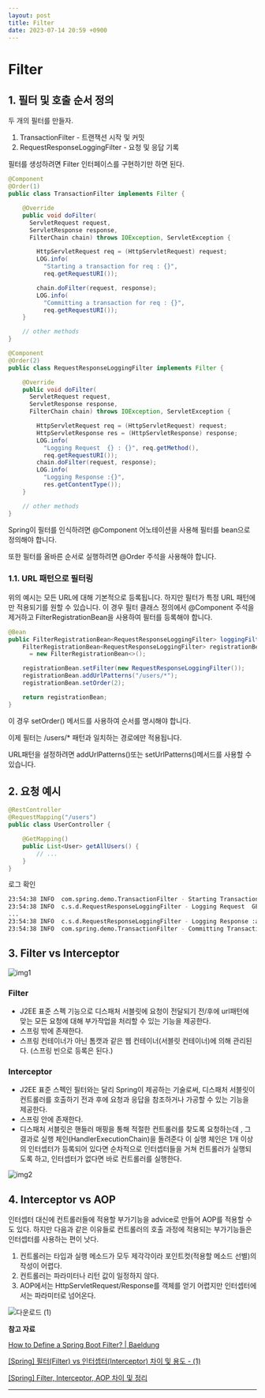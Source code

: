 ```yaml
---
layout: post
title: Filter
date: 2023-07-14 20:59 +0900
---
```


# Filter

## 1. 필터 및 호출 순서 정의

두 개의 필터를 만들자.

1. TransactionFilter - 트랜잭션 시작 및 커밋
2. RequestResponseLoggingFilter - 요청 및 응답 기록

필터를 생성하려면 Filter 인터페이스를 구현하기만 하면 된다.

```java
@Component
@Order(1)
public class TransactionFilter implements Filter {

    @Override
    public void doFilter(
      ServletRequest request,
      ServletResponse response,
      FilterChain chain) throws IOException, ServletException {

        HttpServletRequest req = (HttpServletRequest) request;
        LOG.info(
          "Starting a transaction for req : {}",
          req.getRequestURI());

        chain.doFilter(request, response);
        LOG.info(
          "Committing a transaction for req : {}",
          req.getRequestURI());
    }

    // other methods
}
```

```java
@Component
@Order(2)
public class RequestResponseLoggingFilter implements Filter {

    @Override
    public void doFilter(
      ServletRequest request,
      ServletResponse response,
      FilterChain chain) throws IOException, ServletException {

        HttpServletRequest req = (HttpServletRequest) request;
        HttpServletResponse res = (HttpServletResponse) response;
        LOG.info(
          "Logging Request  {} : {}", req.getMethod(),
          req.getRequestURI());
        chain.doFilter(request, response);
        LOG.info(
          "Logging Response :{}",
          res.getContentType());
    }

    // other methods
}
```

Spring이 필터를 인식하려면 @Component 어노테이션을 사용해 필터를 bean으로 정의해야 합니다.

또한 필터를 올바른 순서로 실행하려면 @Order 주석을 사용해야 합니다.

### 1.1. URL 패턴으로 필터링

위의 예시는 모든 URL에 대해 기본적으로 등록됩니다. 하지만 필터가 특정 URL 패턴에만 적용되기를 원할 수 있습니다. 이 경우 필터 클래스 정의에서 @Component 주석을 제거하고 FilterRegistrationBean을 사용하여 필터를 등록해야 합니다.

```java
@Bean
public FilterRegistrationBean<RequestResponseLoggingFilter> loggingFilter(){
    FilterRegistrationBean<RequestResponseLoggingFilter> registrationBean
      = new FilterRegistrationBean<>();

    registrationBean.setFilter(new RequestResponseLoggingFilter());
    registrationBean.addUrlPatterns("/users/*");
    registrationBean.setOrder(2);

    return registrationBean;
}
```

이 경우 setOrder() 메서드를 사용하여 순서를 명시해야 합니다.

이제 필터는 /users/\* 패턴과 일치하는 경로에만 적용됩니다.

URL패턴을 설정하려면 addUrlPatterns()또는 setUrlPatterns()메서드를 사용할 수 있습니다.

## 2. 요청 예시

```java
@RestController
@RequestMapping("/users")
public class UserController {

    @GetMapping()
    public List<User> getAllUsers() {
        // ...
    }
}
```

로그 확인

```bash
23:54:38 INFO  com.spring.demo.TransactionFilter - Starting Transaction for req :/users
23:54:38 INFO  c.s.d.RequestResponseLoggingFilter - Logging Request  GET : /users
...
23:54:38 INFO  c.s.d.RequestResponseLoggingFilter - Logging Response :application/json;charset=UTF-8
23:54:38 INFO  com.spring.demo.TransactionFilter - Committing Transaction for req :/users
```

## 3. Filter vs Interceptor

![img1](https://github.com/SWM-team-forever/dadamda-backend/assets/91049936/4a2a2ccb-0edd-4206-bd94-296c35d8a409)

### Filter

- J2EE 표준 스펙 기능으로 디스패처 서블릿에 요청이 전달되기 전/후에 url패턴에 맞는 모든 요청에 대해 부가작업을 처리할 수 있는 기능을 제공한다.
- 스프링 밖에 존재한다.
- 스프링 컨테이너가 아닌 톰캣과 같은 웹 컨테이너(서블릿 컨테이너)에 의해 관리된다. (스프링 빈으로 등록은 된다.)

### Interceptor

- J2EE 표준 스펙인 필터와는 달리 Spring이 제공하는 기술로써, 디스패처 서블릿이 컨트롤러를 호출하기 전과 후에 요청과 응답을 참조하거나 가공할 수 있는 기능을 제공한다.
- 스프링 안에 존재한다.
- 디스패처 서블릿은 핸들러 매핑을 통해 적절한 컨트롤러를 찾도록 요청하는데 , 그 결과로 실행 체인(HandlerExecutionChain)을 돌려준다 이 실행 체인은 1개 이상의 인터셉터가 등록되어 있다면 순차적으로 인터셉터들을 거쳐 컨트롤러가 실행되도록 하고, 인터셉터가 없다면 바로 컨트롤러를 실행한다.

![img2](https://github.com/SWM-team-forever/dadamda-backend/assets/91049936/9c216764-79bd-4db9-8a68-00661447b750)

## 4. Interceptor vs AOP

인터셉터 대신에 컨트롤러들에 적용할 부가기능을 advice로 만들어 AOP를 적용할 수도 있다. 하지만 다음과 같은 이유들로 컨트롤러의 호출 과정에 적용되는 부가기능들은 인터셉터를 사용하는 편이 낫다.

1. 컨트롤러는 타입과 실행 메소드가 모두 제각각이라 포인트컷(적용할 메소드 선별)의 작성이 어렵다.
2. 컨트롤러는 파라미터나 리턴 값이 일정하지 않다.
3. AOP에서는 HttpServletRequest/Response를 객체를 얻기 어렵지만 인터셉터에서는 파라미터로 넘어온다.

![다운로드 (1)](https://github.com/SWM-team-forever/dadamda-backend/assets/91049936/7b2ecbca-5083-4b33-82a5-7a3ec45c2939)

**참고 자료**

[How to Define a Spring Boot Filter? | Baeldung](https://www.baeldung.com/spring-boot-add-filter)

[[Spring] 필터(Filter) vs 인터셉터(Interceptor) 차이 및 용도 - (1)](https://mangkyu.tistory.com/173)

[[Spring] Filter, Interceptor, AOP 차이 및 정리](https://goddaehee.tistory.com/154)

---
